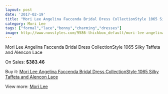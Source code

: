 ```yaml
---
layout: post
date: '2017-02-19'
title: "Mori Lee Angelina Faccenda Bridal Dress CollectionStyle 1065 Silky Taffeta and Alencon Lace"
category: Mori Lee
tags: ["formal","lace","bonny","charming","dresses"]
image: http://www.novstyles.com/9586-thickbox_default/mori-lee-angelina-faccenda-bridal-dress-collectionstyle-1065-silky-taffeta-and-alencon-lace.jpg
---
```

Mori Lee Angelina Faccenda Bridal Dress CollectionStyle 1065 Silky Taffeta and Alencon Lace

On Sales: **$383.46**
<a href="https://www.novstyles.com/en/mori-lee/6804-mori-lee-angelina-faccenda-bridal-dress-collectionstyle-1065-silky-taffeta-and-alencon-lace.html"><amp-img layout="responsive" width="600" height="600" src="//www.novstyles.com/9586-thickbox_default/mori-lee-angelina-faccenda-bridal-dress-collectionstyle-1065-silky-taffeta-and-alencon-lace.jpg" alt="Mori Lee Angelina Faccenda Bridal Dress CollectionStyle 1065 Silky Taffeta and Alencon Lace 0" /></a>
<a href="https://www.novstyles.com/en/mori-lee/6804-mori-lee-angelina-faccenda-bridal-dress-collectionstyle-1065-silky-taffeta-and-alencon-lace.html"><amp-img layout="responsive" width="600" height="600" src="//www.novstyles.com/9587-thickbox_default/mori-lee-angelina-faccenda-bridal-dress-collectionstyle-1065-silky-taffeta-and-alencon-lace.jpg" alt="Mori Lee Angelina Faccenda Bridal Dress CollectionStyle 1065 Silky Taffeta and Alencon Lace 1" /></a>

Buy it: [Mori Lee Angelina Faccenda Bridal Dress CollectionStyle 1065 Silky Taffeta and Alencon Lace](https://www.novstyles.com/en/mori-lee/6804-mori-lee-angelina-faccenda-bridal-dress-collectionstyle-1065-silky-taffeta-and-alencon-lace.html "Mori Lee Angelina Faccenda Bridal Dress CollectionStyle 1065 Silky Taffeta and Alencon Lace")

View more: [Mori Lee](https://www.novstyles.com/en/47-mori-lee "Mori Lee")
